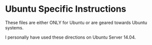 # Ubuntu Specific Instructions

These files are either ONLY for Ubuntu or are geared towards Ubuntu systems.

I personally have used these directions on Ubuntu Server 14.04. 
